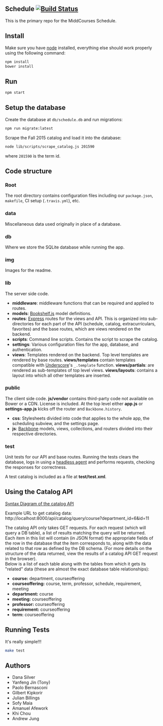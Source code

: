 Schedule [![Build Status](https://travis-ci.org/coursereviews/schedule.svg?branch=master)](https://travis-ci.org/coursereviews/schedule)
---

This is the primary repo for the MiddCourses Schedule.

## Install

Make sure you have [node](https://nodejs.org/en/) installed, everything else should work properly using the following command:

```bash
npm install
bower install
```

## Run

```bash
npm start
```

## Setup the database

Create the database at `db/schedule.db` and run migrations:

```bash
npm run migrate:latest
```

Scrape the Fall 2015 catalog and load it into the database:

```bash
node lib/scripts/scrape_catalog.js 201590
```

where `201590` is the term id.

## Code structure

### Root

The root directory contains configuration files including our `package.json`,
`makefile`, CI setup (`.travis.yml`), etc.

### data

Miscellaneous data used originally in place of a database.

### db

Where we store the SQLite database while running the app.

### img

Images for the readme.

### lib

The server side code.

 * **middleware**: middleware functions that can be required and applied to routes.
 * **models**: [Bookshelf.js](http://bookshelfjs.org/) model definitions.
 * **routes**: [Express](http://expressjs.com/) routes for the views and API. This
   is organized into sub-directories for each part of the API (schedule,
   catalog, extracurriculars, favorites) and the base routes, which are views
   rendered on the backend.
 * **scripts**: Command line scripts. Contains the script to scrape the catalog.
 * **settings**: Various configuration files for the app, database, and
   authentication.
 * **views**: Templates rendered on the backend. Top level templates are
   rendered by base routes. **views/templates** contain templates compatible
   with [Underscore](http://underscorejs.org/)'s `_.template` function.
   **views/partials**: are rendered as sub-templates of top level views.
   **views/layouts**: contains a layout into which all other templates are
   inserted.

### public

 The client side code. **js/vendor** contains third-party code not available
 on Bower or a CDN. License is included. At the top level either **app.js**
 or **settings-app.js** kicks off the router and `Backbone.history`.

 * **css**: Stylesheets divided into code that applies to the whole app, the
   scheduling subview, and the settings page.
 * **js**: [Backbone](http://backbonejs.org/) models, views, collections, and
   routers divided into their respective directories.

### test

 Unit tests for our API and base routes. Running the tests clears the database,
 logs in using a [headless agent](https://github.com/visionmedia/supertest)
 and performs requests, checking the responses for correctness.

 A test catalog is included as a file at **test/test.xml**.

## Using the Catalog API


[Syntax Diagram of the catalog API](./img/catalog_api_diagram.png)

Example URL to get catalog data:  
http://localhost:8000/api/catalog/query/course?department_id=6&id=11  

The catalog API only takes GET requests. For each request (which will query a DB table),
a list of results matching the query will be returned.  
Each item in this list will contain (in JSON format) the appropriate fields of the row in the database that the item corresponds to, along with the data related to that row as defined by the DB schema.
(For more details on the structure of the data returned, view the results of a catalog API GET request in the browser).  
Below is a list of each table along with the tables from which it gets its "related" data (these are almost the exact database table relationships):  

- **course:** department, courseoffering  
- **courseoffering:** course, term, professor, schedule, requirement, meeting
- **department:** course  
- **meeting:** courseoffering  
- **professor:** courseoffering  
- **requirement:** courseoffering  
- **term:** courseoffering  



## Running Tests

It's really simple!!!  

```bash
make test
```

## Authors

- Dana Silver
- Yanfeng Jin (Tony)
- Paolo Bernasconi
- Gilbert Kipkorir
- Julian Billings
- Sofy Maia
- Amanuel Afework
- Khi Chou
- Andrew Jung
